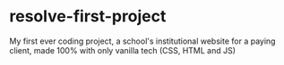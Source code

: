 # resolve-first-project
My first ever coding project, a school's institutional website for a paying client, made 100% with only vanilla tech (CSS, HTML and JS)
